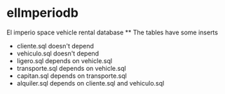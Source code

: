 # elImperiodb
El imperio space vehicle rental database
** The tables have some inserts
- cliente.sql doesn't depend
- vehiculo.sql doesn't depend
- ligero.sql depends on vehicle.sql
- transporte.sql depends on vehicle.sql
- capitan.sql depends on transporte.sql
- alquiler.sql depends on cliente.sql and vehiculo.sql
